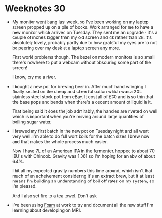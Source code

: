 # Weeknotes 30

- My monitor went bang last week, so I've been working on my laptop screen
  propped up on a pile of books. Work arranged for me to have a new monitor
  which arrived on Tuesday. They sent me an upgrade - it's a couple of inches
  bigger than my old screen and 4k rather than 2k. It's absolutely lovely,
  probably partly due to how grateful my eyes are to not be peering over my desk
  at a laptop screen any more.

  First world problems though. The bezel on modern monitors is so small there's
  nowhere to put a webcam without obscuring some part of the screen! 
  
  I know, cry me a river.

- I bought a new pot for brewing beer in. After much hand wringing I finally settled on the cheap and cheerful option which was a 20L stainless steel stock pot from eBay. It cost all of £30 and is so thin that the base pops and bends when there's a decent amount of liquid in it.

  That being said it does the job admirably, the handles are riveted on
  well which is important when you're moving around large quantities of boiling
  sugar water.

- I brewed my first batch in the new pot on Tuesday night and all went very
  well. I'm able to do full wort boils for the batch sizes I brew now and that
  makes the whole process much easier.

  Now I have 7L of an American IPA in the fermenter, hopped to about 70 IBU's
  with Chinook. Gravity was 1.061 so I'm hoping for an abv of about 6.4%.

  I hit all my expected gravity numbers this time around, which isn't that much
  of an acheivement considering it's an extract brew, but it at least means I'm
  building an understanding of boil off rates on my system, so I'm pleased.

  And I also set fire to a tea towel. Don't ask.

- I've been using [Foam](foambubble.github.com) at work to try and document all the new stuff I'm learning about developing on MRI.


